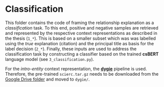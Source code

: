 # Classification

This folder contains the code of framing the relationship explanation as a *classification* task. To this end, positive and negative samples are retrieved and represented by the respective context representations as described in the thesis (`1_*`). This is based on a smaller subset which was was labelled using the *true* explanation (citation) and the principal title as basis for the label decision (`2_*`). Finally, these inputs are used to address the classification task by constructing a classifier based on the trained **csBERT** language model (see `3_classification.py`).

For the *intro-entity* context representation, the [**dygie**](https://github.com/dwadden/dygiepp) pipeline is used. Therefore, the pre-trained `scierc.tar.gz` needs to be downloaded from the [Google Drive folder](https://drive.google.com/drive/folders/1uGxfWfnK_PtNfKEfuc2EbCuEQpZpjnQJ?usp=sharing) and moved to `dygie/`.
